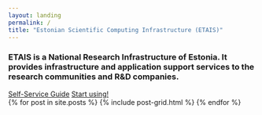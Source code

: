 ```yaml
---
layout: landing
permalink: /
title: "Estonian Scientific Computing Infrastructure (ETAIS)"
---
```


<div class="notice-info">
	<h3>ETAIS is a National Research Infrastructure of Estonia. It provides infrastructure and application support
	services to the research communities and R&D companies.</h3>
	<div class="inline-btn">
		<a href="self_service/" class="btn-success"> Self-Service Guide</a>
		<a href="start_using/" class="btn-success"> Start using!</a>
	</div><!-- /.inline-btn -->
</div>


<div class="tiles">
{% for post in site.posts %}
	{% include post-grid.html %}
{% endfor %}
</div><!-- /.tiles -->
